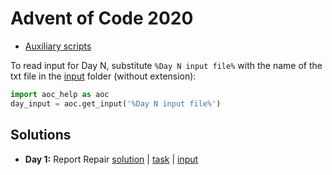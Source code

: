 # Advent of Code 2020
 
- [Auxiliary scripts](aoc_help.py)

To read input for Day N, substitute `%Day N input file%` with the name of the txt file in the [input](/input) folder (without extension):

```python
import aoc_help as aoc
day_input = aoc.get_input('%Day N input file%')
```

## Solutions

- **Day 1:** Report Repair [solution](/scripts/001.py) | [task](https://adventofcode.com/2020/day/1) | [input](/input/001.txt)

